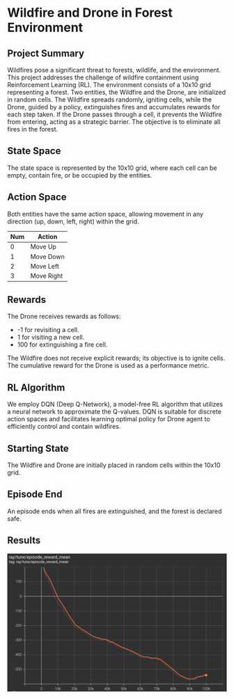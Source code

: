 # Wildfire and Drone in Forest Environment

## Project Summary
<!-- Around 200 Words -->
<!-- Cover (1) What problem you are solving, (2) Who will use this RL module and be happy with the learning, and (3) a brief description of the results -->

Wildfires pose a significant threat to forests, wildlife, and the environment. This project addresses the challenge of wildfire containment using Reinforcement Learning (RL). The environment consists of a 10x10 grid representing a forest. Two entities, the Wildfire and the Drone, are initialized in random cells. The Wildfire spreads randomly, igniting cells, while the Drone, guided by a policy, extinguishes fires and accumulates rewards for each step taken. If the Drone passes through a cell, it prevents the Wildfire from entering, acting as a strategic barrier. The objective is to eliminate all fires in the forest.

## State Space
<!-- Define the observation space -->

The state space is represented by the 10x10 grid, where each cell can be empty, contain fire, or be occupied by the entities.

<!--| Num | Observation                       | Min | Max |-->
<!--|-----|-----------------------------------|-----|-----|-->
<!--| 0   | Forest Grid (0: Empty, 1: Fire, 2: Drone, 3: Fire + Drone) | 0   | 3   |-->

## Action Space
<!-- Define the action space -->

Both entities have the same action space, allowing movement in any direction (up, down, left, right) within the grid.

| Num | Action                                  
|-----|-----------------------------------------
| 0   | Move Up                                 
| 1   | Move Down                               
| 2   | Move Left                               
| 3   | Move Right                              

## Rewards
<!-- Define the updated reward structure -->

The Drone receives rewards as follows:
- -1 for revisiting a cell.
- 1 for visiting a new cell.
- 100 for extinguishing a fire cell.

The Wildfire does not receive explicit rewards; its objective is to ignite cells. The cumulative reward for the Drone is used as a performance metric.

## RL Algorithm 
<!-- Specify the RL algorithm to be used -->

We employ DQN (Deep Q-Network), a model-free RL algorithm that utilizes a neural network to approximate the Q-values. DQN is suitable for discrete action spaces and facilitates learning optimal policy for Drone agent to efficiently control and contain wildfires.


## Starting State
<!-- Specify the starting state conditions -->

The Wildfire and Drone are initially placed in random cells within the 10x10 grid.

## Episode End
<!-- Specify the conditions for episode termination -->

An episode ends when all fires are extinguished, and the forest is declared safe.

## Results
![alt text](https://github.com/prabhate/cs272-custom-env/blob/main/intro-custom-env-and-ray/metrics.png)
